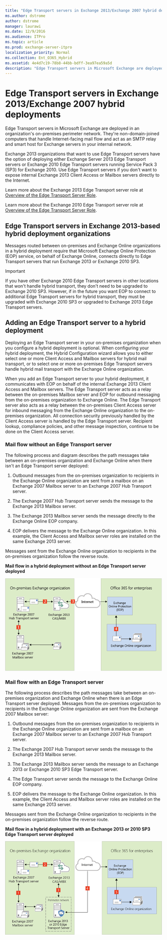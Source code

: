 ```yaml
---
title: "Edge Transport servers in Exchange 2013/Exchange 2007 hybrid deployments"
ms.author: dstrome
author: dstrome
manager: laurawi
ms.date: 12/9/2016
ms.audience: ITPro
ms.topic: article
ms.prod: exchange-server-itpro
localization_priority: Normal
ms.collection: Ent_O365_Hybrid
ms.assetid: 4e4d7c19-78b8-44bb-bdff-3ea97ea59a5d
description: "Edge Transport servers in Microsoft Exchange are deployed in an organization's on-premises perimeter network. They're non-domain-joined computers that handle Internet-facing mail flow and act as an SMTP relay and smart host for Exchange servers in your internal network."
---
```


# Edge Transport servers in Exchange 2013/Exchange 2007 hybrid deployments

Edge Transport servers in Microsoft Exchange are deployed in an organization's on-premises perimeter network. They're non-domain-joined computers that handle Internet-facing mail flow and act as an SMTP relay and smart host for Exchange servers in your internal network.
  
Exchange 2013 organizations that want to use Edge Transport servers have the option of deploying either Exchange Server 2013 Edge Transport servers or Exchange 2010 Edge Transport servers running Service Pack 3 (SP3) for Exchange 2010. Use Edge Transport servers if you don't want to expose internal Exchange 2013 Client Access or Mailbox servers directly to the Internet.
  
Learn more about the Exchange 2013 Edge Transport server role at [Overview of the Edge Transport Server Role](http://technet.microsoft.com/library/cfff9f59-afac-447c-8297-afcebe49a52d.aspx).
  
Learn more about the Exchange 2010 Edge Transport server role at [Overview of the Edge Transport Server Role](https://go.microsoft.com/fwlink/p/?linkid=183473).
  
## Edge Transport servers in Exchange 2013-based hybrid deployment organizations

Messages routed between on-premises and Exchange Online organizations in a hybrid deployment require that Microsoft Exchange Online Protection (EOP) service, on behalf of Exchange Online, connects directly to Edge Transport servers that run Exchange 2013 or Exchange 2010 SP3.
  
> [!IMPORTANT]
> If you have other Exchange 2010 Edge Transport servers in other locations that won't handle hybrid transport, they don't need to be upgraded to Exchange 2010 SP3. However, if in the future you want EOP to connect to additional Edge Transport servers for hybrid transport, they must be upgraded with Exchange 2010 SP3 or upgraded to Exchange 2013 Edge Transport servers. 
  
## Adding an Edge Transport server to a hybrid deployment

Deploying an Edge Transport server in your on-premises organization when you configure a hybrid deployment is optional. When configuring your hybrid deployment, the Hybrid Configuration wizard allows you to either select one or more Client Access and Mailbox servers for hybrid mail transport, or to select one or more on-premises Edge Transport servers handle hybrid mail transport with the Exchange Online organization. 
  
When you add an Edge Transport server to your hybrid deployment, it communicates with EOP on behalf of the internal Exchange 2013 Client Access and Mailbox servers. The Edge Transport server acts as a relay between the on-premises Mailbox server and EOP for outbound messaging from the on-premises organization to Exchange Online. The Edge Transport server also acts as a relay between the on-premises Client Access server for inbound messaging from the Exchange Online organization to the on-premises organization. All connection security previously handled by the Client Access server is handled by the Edge Transport server. Recipient lookup, compliance policies, and other message inspection, continue to be done on the Client Access server.
  
### Mail flow without an Edge Transport server

The following process and diagram describes the path messages take between an on-premises organization and Exchange Online when there isn't an Edge Transport server deployed:
  
1. Outbound messages from the on-premises organization to recipients in the Exchange Online organization are sent from a mailbox on an Exchange 2007 Mailbox server to an Exchange 2007 Hub Transport server. 
    
2. The Exchange 2007 Hub Transport server sends the message to the Exchange 2013 Mailbox server.
    
3. The Exchange 2013 Mailbox server sends the message directly to the Exchange Online EOP company.
    
4. EOP delivers the message to the Exchange Online organization. In this example, the Client Access and Mailbox server roles are installed on the same Exchange 2013 server.
    
Messages sent from the Exchange Online organization to recipients in the on-premises organization follow the reverse route.
  
 **Mail flow in a hybrid deployment without an Edge Transport server deployed**
  
![On-premises organization without Edge server](../media/ITPro_Hybrid_2007-2013_OnPrem-NoEdge.png)
  
### Mail flow with an Edge Transport server

The following process describes the path messages take between an on-premises organization and Exchange Online when there is an Edge Transport server deployed. Messages from the on-premises organization to recipients in the Exchange Online organization are sent from the Exchange 2007 Mailbox server:
  
1. Outbound messages from the on-premises organization to recipients in the Exchange Online organization are sent from a mailbox on an Exchange 2007 Mailbox server to an Exchange 2007 Hub Transport server. 
    
2. The Exchange 2007 Hub Transport server sends the message to the Exchange 2013 Mailbox server.
    
3. The Exchange 2013 Mailbox server sends the message to an Exchange 2013 or Exchange 2010 SP3 Edge Transport server.
    
4. The Edge Transport server sends the message to the Exchange Online EOP company.
    
5. EOP delivers the message to the Exchange Online organization. In this example, the Client Access and Mailbox server roles are installed on the same Exchange 2013 server.
    
Messages sent from the Exchange Online organization to recipients in the on-premises organization follow the reverse route.
  
 **Mail flow in a hybrid deployment with an Exchange 2013 or 2010 SP3 Edge Transport server deployed**
  
![On-premises organization with Edge server](../media/ITPro_Hybrid_2007-2013_OnPrem-Edge.png)
  

